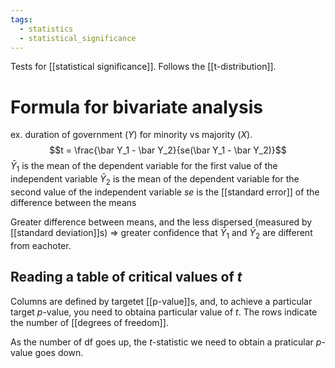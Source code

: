 ```yaml
---
tags:
  - statistics
  - statistical_significance
---
```

Tests for [[statistical significance]]. Follows the [[t-distribution]].
# Formula for bivariate analysis
ex. duration of government ($Y$) for minority vs majority ($X$).
$$t = \frac{\bar Y_1 - \bar Y_2}{se(\bar Y_1 - \bar Y_2)}$$
$\bar Y_1$ is the mean of the dependent variable for the first value of the independent variable
$\bar Y_2$ is the mean of the dependent variable for the second value of the independent variable
$se$ is the [[standard error]] of the difference between the means

Greater difference between means, and the less dispersed (measured by [[standard deviation]]s) $\Longrightarrow$ greater confidence that $\bar Y_1$ and $\bar Y_2$ are different from eachoter.
## Reading a table of critical values of $t$
Columns are defined by targetet [[p-value]]s, and, to achieve a particular target $p$-value, you need to obtaina particular value of $t$. The rows indicate the number of [[degrees of freedom]]. 

As the number of df goes up, the $t$-statistic we need to obtain a praticular $p$-value goes down.
